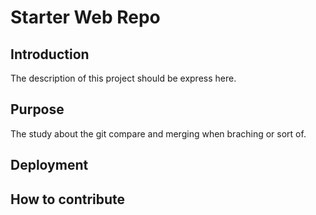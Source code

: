 # Starter Web Repo

## Introduction

The description of this project should be express here.

## Purpose

The study about the git compare and merging when braching or sort of.

## Deployment

## How to contribute